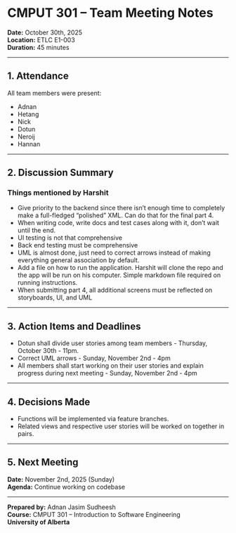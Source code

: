 # CMPUT 301 – Team Meeting Notes  
**Date:** October 30th, 2025  
**Location:** ETLC E1-003  
**Duration:** 45 minutes  

---

## 1. Attendance  
All team members were present:
- Adnan  
- Hetang  
- Nick  
- Dotun  
- Neroij  
- Hannan  

---

## 2. Discussion Summary  

### Things mentioned by Harshit
- Give priority to the backend since there isn’t enough time to completely make a full-fledged “polished” XML. Can do that for the final part 4.  
- When writing code, write docs and test cases along with it, don’t wait until the end.  
- UI testing is not that comprehensive  
- Back end testing must be comprehensive  
- UML is almost done, just need to correct arrows instead of making everything general association by default.  
- Add a file on how to run the application. Harshit will clone the repo and the app will be run on his computer. Simple markdown file required on running instructions.  
- When submitting part 4, all additional screens must be reflected on storyboards, UI, and UML  

---

## 3. Action Items and Deadlines  
- Dotun shall divide user stories among team members - Thursday, October 30th - 11pm.
- Correct UML arrows - Sunday, November 2nd - 4pm
- All members shall start working on their user stories and explain progress during next meeting - Sunday, November 2nd - 4pm
 

---

## 4. Decisions Made  
- Functions will be implemented via feature branches.  
- Related views and respective user stories will be worked on together in pairs.  

---

## 5. Next Meeting  
**Date:** November 2nd, 2025 (Sunday)  
**Agenda:** Continue working on codebase  

---

**Prepared by:** Adnan Jasim Sudheesh  
**Course:** CMPUT 301 – Introduction to Software Engineering  
**University of Alberta**  
